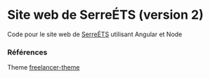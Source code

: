 Site web de SerreÉTS (version 2)
=============
 
Code pour le site web de [SerreÉTS](http://www.templategarden.com/template/alpha-one-page-bootstrap-template/) utilisant Angular et Node
 
### Références
Theme [freelancer-theme](http://www.templategarden.com/template/alpha-one-page-bootstrap-template/)